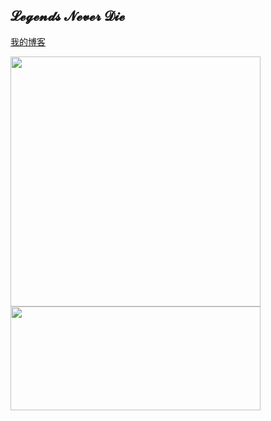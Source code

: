 ## 𝓛𝓮𝓰𝓮𝓷𝓭𝓼 𝓝𝓮𝓿𝓮𝓻 𝓓𝓲𝓮

<a href="https://mewhz.com">我的博客</a>

<div>
  <img src="https://github-readme-stats.vercel.app/api?username=mewhz&count_private=true&show_icons=true&locale=cn&hide_border=true&theme=dracula" width="400px" />
  <img src="https://pic.mewhz.com/img/266ED628A95565DFAEDFF46EA257ABC9.gif" width="400px" height="166px" />
</div>
